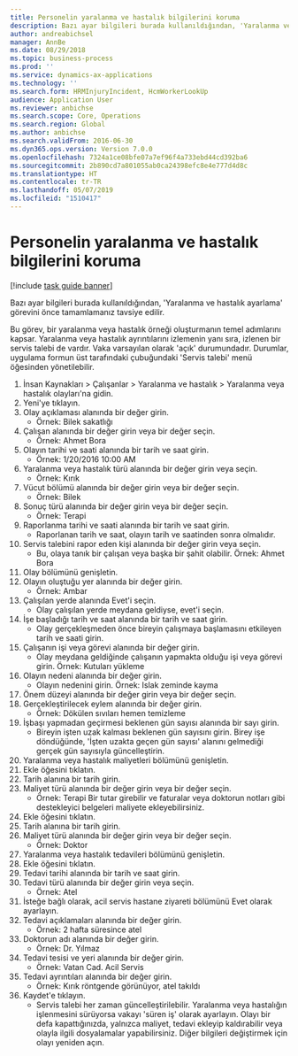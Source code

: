 ```yaml
---
title: Personelin yaralanma ve hastalık bilgilerini koruma
description: Bazı ayar bilgileri burada kullanıldığından, 'Yaralanma ve hastalık ayarlama' görevini önce tamamlamanız tavsiye edilir.
author: andreabichsel
manager: AnnBe
ms.date: 08/29/2018
ms.topic: business-process
ms.prod: ''
ms.service: dynamics-ax-applications
ms.technology: ''
ms.search.form: HRMInjuryIncident, HcmWorkerLookUp
audience: Application User
ms.reviewer: anbichse
ms.search.scope: Core, Operations
ms.search.region: Global
ms.author: anbichse
ms.search.validFrom: 2016-06-30
ms.dyn365.ops.version: Version 7.0.0
ms.openlocfilehash: 7324a1ce08bfe07a7ef96f4a733ebd44cd392ba6
ms.sourcegitcommit: 2b890cd7a801055ab0ca24398efc8e4e777d4d8c
ms.translationtype: HT
ms.contentlocale: tr-TR
ms.lasthandoff: 05/07/2019
ms.locfileid: "1510417"
---
```

# <a name="maintain-employee-injury-and-illness-information"></a>Personelin yaralanma ve hastalık bilgilerini koruma

[!include [task guide banner](../../includes/task-guide-banner.md)]

Bazı ayar bilgileri burada kullanıldığından, 'Yaralanma ve hastalık ayarlama' görevini önce tamamlamanız tavsiye edilir. 



Bu görev, bir yaralanma veya hastalık örneği oluşturmanın temel adımlarını kapsar. Yaralanma veya hastalık ayrıntılarını izlemenin yanı sıra, izlenen bir servis talebi de vardır.  Vaka varsayılan olarak 'açık' durumundadır.  Durumlar, uygulama formun üst tarafındaki çubuğundaki 'Servis talebi' menü öğesinden yönetilebilir.

1. İnsan Kaynakları > Çalışanlar > Yaralanma ve hastalık > Yaralanma veya hastalık olayları'na gidin.
2. Yeni'ye tıklayın.
3. Olay açıklaması alanında bir değer girin.
    * Örnek: Bilek sakatlığı  
4. Çalışan alanında bir değer girin veya bir değer seçin.
    * Örnek: Ahmet Bora  
5. Olayın tarihi ve saati alanında bir tarih ve saat girin.
    * Örnek: 1/20/2016 10:00 AM  
6. Yaralanma veya hastalık türü alanında bir değer girin veya seçin.
    * Örnek: Kırık  
7. Vücut bölümü alanında bir değer girin veya bir değer seçin.
    * Örnek: Bilek  
8. Sonuç türü alanında bir değer girin veya bir değer seçin.
    * Örnek: Terapi  
9. Raporlanma tarihi ve saati alanında bir tarih ve saat girin.
    * Raporlanan tarih ve saat, olayın tarih ve saatinden sonra olmalıdır.  
10. Servis talebini rapor eden kişi alanında bir değer girin veya seçin.
    * Bu, olaya tanık bir çalışan veya başka bir şahit olabilir.  Örnek: Ahmet Bora  
11. Olay bölümünü genişletin.
12. Olayın oluştuğu yer alanında bir değer girin.
    * Örnek: Ambar  
13. Çalışılan yerde alanında Evet'i seçin.
    * Olay çalışılan yerde meydana geldiyse, evet'i seçin.  
14. İşe başladığı tarih ve saat alanında bir tarih ve saat girin.
    * Olay gerçekleşmeden önce bireyin çalışmaya başlamasını etkileyen tarih ve saati girin.  
15. Çalışanın işi veya görevi alanında bir değer girin.
    * Olay meydana geldiğinde çalışanın yapmakta olduğu işi veya görevi girin.  Örnek: Kutuları yükleme  
16. Olayın nedeni alanında bir değer girin.
    * Olayın nedenini girin.  Örnek: Islak zeminde kayma  
17. Önem düzeyi alanında bir değer girin veya bir değer seçin.
18. Gerçekleştirilecek eylem alanında bir değer girin.
    * Örnek: Dökülen sıvıları hemen temizleme  
19. İşbaşı yapmadan geçirmesi beklenen gün sayısı alanında bir sayı girin.
    * Bireyin işten uzak kalması beklenen gün sayısını girin.  Birey işe döndüğünde, 'İşten uzakta geçen gün sayısı' alanını gelmediği gerçek gün sayısıyla güncelleştirin.  
20. Yaralanma veya hastalık maliyetleri bölümünü genişletin.
21. Ekle öğesini tıklatın.
22. Tarih alanına bir tarih girin.
23. Maliyet türü alanında bir değer girin veya bir değer seçin.
    * Örnek:  Terapi    Bir tutar girebilir ve faturalar veya doktorun notları gibi destekleyici belgeleri maliyete ekleyebilirsiniz.  
24. Ekle öğesini tıklatın.
25. Tarih alanına bir tarih girin.
26. Maliyet türü alanında bir değer girin veya bir değer seçin.
    * Örnek: Doktor  
27. Yaralanma veya hastalık tedavileri bölümünü genişletin.
28. Ekle öğesini tıklatın.
29. Tedavi tarihi alanında bir tarih ve saat girin.
30. Tedavi türü alanında bir değer girin veya seçin.
    * Örnek: Atel  
31. İsteğe bağlı olarak, acil servis hastane ziyareti bölümünü Evet olarak ayarlayın.
32. Tedavi açıklamaları alanında bir değer girin.
    * Örnek: 2 hafta süresince atel  
33. Doktorun adı alanında bir değer girin.
    * Örnek: Dr. Yılmaz  
34. Tedavi tesisi ve yeri alanında bir değer girin.
    * Örnek: Vatan Cad. Acil Servis  
35. Tedavi ayrıntıları alanında bir değer girin.
    * Örnek: Kırık röntgende görünüyor, atel takıldı  
36. Kaydet'e tıklayın.
    * Servis talebi her zaman güncelleştirilebilir.  Yaralanma veya hastalığın işlenmesini sürüyorsa vakayı 'süren iş' olarak ayarlayın.  Olayı bir defa kapattığınızda, yalnızca maliyet, tedavi ekleyip kaldırabilir veya olayla ilgili dosyalamalar yapabilirsiniz.  Diğer bilgileri değiştirmek için olayı yeniden açın.  

